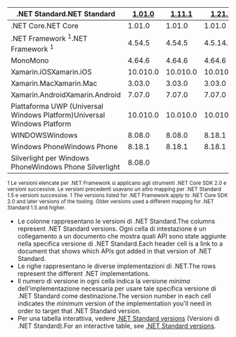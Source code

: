 | <span data-ttu-id="b9f87-101">.NET Standard</span><span class="sxs-lookup"><span data-stu-id="b9f87-101">.NET Standard</span></span>              | <span data-ttu-id="b9f87-102">[1.0]</span><span class="sxs-lookup"><span data-stu-id="b9f87-102">[1.0]</span></span> | <span data-ttu-id="b9f87-103">[1.1]</span><span class="sxs-lookup"><span data-stu-id="b9f87-103">[1.1]</span></span>  | <span data-ttu-id="b9f87-104">[1.2]</span><span class="sxs-lookup"><span data-stu-id="b9f87-104">[1.2]</span></span> | <span data-ttu-id="b9f87-105">[1.3]</span><span class="sxs-lookup"><span data-stu-id="b9f87-105">[1.3]</span></span> | <span data-ttu-id="b9f87-106">[1.4]</span><span class="sxs-lookup"><span data-stu-id="b9f87-106">[1.4]</span></span> | <span data-ttu-id="b9f87-107">[1.5]</span><span class="sxs-lookup"><span data-stu-id="b9f87-107">[1.5]</span></span>      | <span data-ttu-id="b9f87-108">[1.6]</span><span class="sxs-lookup"><span data-stu-id="b9f87-108">[1.6]</span></span>      | <span data-ttu-id="b9f87-109">[2.0]</span><span class="sxs-lookup"><span data-stu-id="b9f87-109">[2.0]</span></span>      |
|----------------------------|-------|--------|-------|-------|-------|------------|------------|------------|
| <span data-ttu-id="b9f87-110">.NET Core</span><span class="sxs-lookup"><span data-stu-id="b9f87-110">.NET Core</span></span>                  | <span data-ttu-id="b9f87-111">1.0</span><span class="sxs-lookup"><span data-stu-id="b9f87-111">1.0</span></span>   | <span data-ttu-id="b9f87-112">1.0</span><span class="sxs-lookup"><span data-stu-id="b9f87-112">1.0</span></span>    | <span data-ttu-id="b9f87-113">1.0</span><span class="sxs-lookup"><span data-stu-id="b9f87-113">1.0</span></span>   | <span data-ttu-id="b9f87-114">1.0</span><span class="sxs-lookup"><span data-stu-id="b9f87-114">1.0</span></span>   | <span data-ttu-id="b9f87-115">1.0</span><span class="sxs-lookup"><span data-stu-id="b9f87-115">1.0</span></span>   | <span data-ttu-id="b9f87-116">1.0</span><span class="sxs-lookup"><span data-stu-id="b9f87-116">1.0</span></span>        | <span data-ttu-id="b9f87-117">1.0</span><span class="sxs-lookup"><span data-stu-id="b9f87-117">1.0</span></span>        | <span data-ttu-id="b9f87-118">2.0</span><span class="sxs-lookup"><span data-stu-id="b9f87-118">2.0</span></span>        |
| <span data-ttu-id="b9f87-119">.NET Framework <sup>1</sup></span><span class="sxs-lookup"><span data-stu-id="b9f87-119">.NET Framework <sup>1</sup></span></span>| <span data-ttu-id="b9f87-120">4.5</span><span class="sxs-lookup"><span data-stu-id="b9f87-120">4.5</span></span>   | <span data-ttu-id="b9f87-121">4.5</span><span class="sxs-lookup"><span data-stu-id="b9f87-121">4.5</span></span>    | <span data-ttu-id="b9f87-122">4.5.1</span><span class="sxs-lookup"><span data-stu-id="b9f87-122">4.5.1</span></span> | <span data-ttu-id="b9f87-123">4.6</span><span class="sxs-lookup"><span data-stu-id="b9f87-123">4.6</span></span>   | <span data-ttu-id="b9f87-124">4.6.1</span><span class="sxs-lookup"><span data-stu-id="b9f87-124">4.6.1</span></span> | <span data-ttu-id="b9f87-125">4.6.1</span><span class="sxs-lookup"><span data-stu-id="b9f87-125">4.6.1</span></span>      | <span data-ttu-id="b9f87-126">4.6.1</span><span class="sxs-lookup"><span data-stu-id="b9f87-126">4.6.1</span></span>      | <span data-ttu-id="b9f87-127">4.6.1</span><span class="sxs-lookup"><span data-stu-id="b9f87-127">4.6.1</span></span>      |
| <span data-ttu-id="b9f87-128">Mono</span><span class="sxs-lookup"><span data-stu-id="b9f87-128">Mono</span></span>                       | <span data-ttu-id="b9f87-129">4.6</span><span class="sxs-lookup"><span data-stu-id="b9f87-129">4.6</span></span>   | <span data-ttu-id="b9f87-130">4.6</span><span class="sxs-lookup"><span data-stu-id="b9f87-130">4.6</span></span>    | <span data-ttu-id="b9f87-131">4.6</span><span class="sxs-lookup"><span data-stu-id="b9f87-131">4.6</span></span>   | <span data-ttu-id="b9f87-132">4.6</span><span class="sxs-lookup"><span data-stu-id="b9f87-132">4.6</span></span>   | <span data-ttu-id="b9f87-133">4.6</span><span class="sxs-lookup"><span data-stu-id="b9f87-133">4.6</span></span>   | <span data-ttu-id="b9f87-134">4.6</span><span class="sxs-lookup"><span data-stu-id="b9f87-134">4.6</span></span>        | <span data-ttu-id="b9f87-135">4.6</span><span class="sxs-lookup"><span data-stu-id="b9f87-135">4.6</span></span>        | <span data-ttu-id="b9f87-136">5.4</span><span class="sxs-lookup"><span data-stu-id="b9f87-136">5.4</span></span>        |
| <span data-ttu-id="b9f87-137">Xamarin.iOS</span><span class="sxs-lookup"><span data-stu-id="b9f87-137">Xamarin.iOS</span></span>                | <span data-ttu-id="b9f87-138">10.0</span><span class="sxs-lookup"><span data-stu-id="b9f87-138">10.0</span></span>  | <span data-ttu-id="b9f87-139">10.0</span><span class="sxs-lookup"><span data-stu-id="b9f87-139">10.0</span></span>   | <span data-ttu-id="b9f87-140">10.0</span><span class="sxs-lookup"><span data-stu-id="b9f87-140">10.0</span></span>  | <span data-ttu-id="b9f87-141">10.0</span><span class="sxs-lookup"><span data-stu-id="b9f87-141">10.0</span></span>  | <span data-ttu-id="b9f87-142">10.0</span><span class="sxs-lookup"><span data-stu-id="b9f87-142">10.0</span></span>  | <span data-ttu-id="b9f87-143">10.0</span><span class="sxs-lookup"><span data-stu-id="b9f87-143">10.0</span></span>       | <span data-ttu-id="b9f87-144">10.0</span><span class="sxs-lookup"><span data-stu-id="b9f87-144">10.0</span></span>       | <span data-ttu-id="b9f87-145">10.14</span><span class="sxs-lookup"><span data-stu-id="b9f87-145">10.14</span></span>      |
| <span data-ttu-id="b9f87-146">Xamarin.Mac</span><span class="sxs-lookup"><span data-stu-id="b9f87-146">Xamarin.Mac</span></span>                | <span data-ttu-id="b9f87-147">3.0</span><span class="sxs-lookup"><span data-stu-id="b9f87-147">3.0</span></span>   | <span data-ttu-id="b9f87-148">3.0</span><span class="sxs-lookup"><span data-stu-id="b9f87-148">3.0</span></span>    | <span data-ttu-id="b9f87-149">3.0</span><span class="sxs-lookup"><span data-stu-id="b9f87-149">3.0</span></span>   | <span data-ttu-id="b9f87-150">3.0</span><span class="sxs-lookup"><span data-stu-id="b9f87-150">3.0</span></span>   | <span data-ttu-id="b9f87-151">3.0</span><span class="sxs-lookup"><span data-stu-id="b9f87-151">3.0</span></span>   | <span data-ttu-id="b9f87-152">3.0</span><span class="sxs-lookup"><span data-stu-id="b9f87-152">3.0</span></span>        | <span data-ttu-id="b9f87-153">3.0</span><span class="sxs-lookup"><span data-stu-id="b9f87-153">3.0</span></span>        | <span data-ttu-id="b9f87-154">3.8</span><span class="sxs-lookup"><span data-stu-id="b9f87-154">3.8</span></span>        |
| <span data-ttu-id="b9f87-155">Xamarin.Android</span><span class="sxs-lookup"><span data-stu-id="b9f87-155">Xamarin.Android</span></span>            | <span data-ttu-id="b9f87-156">7.0</span><span class="sxs-lookup"><span data-stu-id="b9f87-156">7.0</span></span>   | <span data-ttu-id="b9f87-157">7.0</span><span class="sxs-lookup"><span data-stu-id="b9f87-157">7.0</span></span>    | <span data-ttu-id="b9f87-158">7.0</span><span class="sxs-lookup"><span data-stu-id="b9f87-158">7.0</span></span>   | <span data-ttu-id="b9f87-159">7.0</span><span class="sxs-lookup"><span data-stu-id="b9f87-159">7.0</span></span>   | <span data-ttu-id="b9f87-160">7.0</span><span class="sxs-lookup"><span data-stu-id="b9f87-160">7.0</span></span>   | <span data-ttu-id="b9f87-161">7.0</span><span class="sxs-lookup"><span data-stu-id="b9f87-161">7.0</span></span>        | <span data-ttu-id="b9f87-162">7.0</span><span class="sxs-lookup"><span data-stu-id="b9f87-162">7.0</span></span>        | <span data-ttu-id="b9f87-163">8.0</span><span class="sxs-lookup"><span data-stu-id="b9f87-163">8.0</span></span>        |
| <span data-ttu-id="b9f87-164">Piattaforma UWP (Universal Windows Platform)</span><span class="sxs-lookup"><span data-stu-id="b9f87-164">Universal Windows Platform</span></span> | <span data-ttu-id="b9f87-165">10.0</span><span class="sxs-lookup"><span data-stu-id="b9f87-165">10.0</span></span>  | <span data-ttu-id="b9f87-166">10.0</span><span class="sxs-lookup"><span data-stu-id="b9f87-166">10.0</span></span>   | <span data-ttu-id="b9f87-167">10.0</span><span class="sxs-lookup"><span data-stu-id="b9f87-167">10.0</span></span>  | <span data-ttu-id="b9f87-168">10.0</span><span class="sxs-lookup"><span data-stu-id="b9f87-168">10.0</span></span>  | <span data-ttu-id="b9f87-169">10.0</span><span class="sxs-lookup"><span data-stu-id="b9f87-169">10.0</span></span>  | <span data-ttu-id="b9f87-170">10.0.16299</span><span class="sxs-lookup"><span data-stu-id="b9f87-170">10.0.16299</span></span> | <span data-ttu-id="b9f87-171">10.0.16299</span><span class="sxs-lookup"><span data-stu-id="b9f87-171">10.0.16299</span></span> | <span data-ttu-id="b9f87-172">10.0.16299</span><span class="sxs-lookup"><span data-stu-id="b9f87-172">10.0.16299</span></span> |
| <span data-ttu-id="b9f87-173">WINDOWS</span><span class="sxs-lookup"><span data-stu-id="b9f87-173">Windows</span></span>                    | <span data-ttu-id="b9f87-174">8.0</span><span class="sxs-lookup"><span data-stu-id="b9f87-174">8.0</span></span>   | <span data-ttu-id="b9f87-175">8.0</span><span class="sxs-lookup"><span data-stu-id="b9f87-175">8.0</span></span>    | <span data-ttu-id="b9f87-176">8.1</span><span class="sxs-lookup"><span data-stu-id="b9f87-176">8.1</span></span>   |       |       |            |            |            |
| <span data-ttu-id="b9f87-177">Windows Phone</span><span class="sxs-lookup"><span data-stu-id="b9f87-177">Windows Phone</span></span>              | <span data-ttu-id="b9f87-178">8.1</span><span class="sxs-lookup"><span data-stu-id="b9f87-178">8.1</span></span>   | <span data-ttu-id="b9f87-179">8.1</span><span class="sxs-lookup"><span data-stu-id="b9f87-179">8.1</span></span>    | <span data-ttu-id="b9f87-180">8.1</span><span class="sxs-lookup"><span data-stu-id="b9f87-180">8.1</span></span>   |       |       |            |            |            |
| <span data-ttu-id="b9f87-181">Silverlight per Windows Phone</span><span class="sxs-lookup"><span data-stu-id="b9f87-181">Windows Phone Silverlight</span></span>  | <span data-ttu-id="b9f87-182">8.0</span><span class="sxs-lookup"><span data-stu-id="b9f87-182">8.0</span></span>   |        |       |       |       |            |            |            |

<span data-ttu-id="b9f87-183"><sup>1 Le versioni elencate per .NET Framework si applicano agli strumenti .NET Core SDK 2.0 e versioni successive. Le versioni precedenti usavano un altro mapping per .NET Standard 1.5 e versioni successive. </sup></span><span class="sxs-lookup"><span data-stu-id="b9f87-183"><sup>1 The versions listed for .NET Framework apply to .NET Core SDK 2.0 and later versions of the tooling. Older versions used a different mapping for .NET Standard 1.5 and higher. </sup></span></span>

- <span data-ttu-id="b9f87-184">Le colonne rappresentano le versioni di .NET Standard.</span><span class="sxs-lookup"><span data-stu-id="b9f87-184">The columns represent .NET Standard versions.</span></span> <span data-ttu-id="b9f87-185">Ogni cella di intestazione è un collegamento a un documento che mostra quali API sono state aggiunte nella specifica versione di .NET Standard.</span><span class="sxs-lookup"><span data-stu-id="b9f87-185">Each header cell is a link to a document that shows which APIs got added in that version of .NET Standard.</span></span>
- <span data-ttu-id="b9f87-186">Le righe rappresentano le diverse implementazioni di .NET.</span><span class="sxs-lookup"><span data-stu-id="b9f87-186">The rows represent the different .NET implementations.</span></span>
- <span data-ttu-id="b9f87-187">Il numero di versione in ogni cella indica la versione *minima* dell'implementazione necessaria per usare tale specifica versione di .NET Standard come destinazione.</span><span class="sxs-lookup"><span data-stu-id="b9f87-187">The version number in each cell indicates the *minimum* version of the implementation you'll need in order to target that .NET Standard version.</span></span>
- <span data-ttu-id="b9f87-188">Per una tabella interattiva, vedere [.NET Standard versions](http://immo.landwerth.net/netstandard-versions/#) (Versioni di .NET Standard).</span><span class="sxs-lookup"><span data-stu-id="b9f87-188">For an interactive table, see [.NET Standard versions](http://immo.landwerth.net/netstandard-versions/#).</span></span>

[1.0]: https://github.com/dotnet/standard/blob/master/docs/versions/netstandard1.0.md
[1.1]: https://github.com/dotnet/standard/blob/master/docs/versions/netstandard1.1.md
[1.2]: https://github.com/dotnet/standard/blob/master/docs/versions/netstandard1.2.md
[1.3]: https://github.com/dotnet/standard/blob/master/docs/versions/netstandard1.3.md
[1.4]: https://github.com/dotnet/standard/blob/master/docs/versions/netstandard1.4.md
[1.5]: https://github.com/dotnet/standard/blob/master/docs/versions/netstandard1.5.md
[1.6]: https://github.com/dotnet/standard/blob/master/docs/versions/netstandard1.6.md
[2.0]: https://github.com/dotnet/standard/blob/master/docs/versions/netstandard2.0.md
